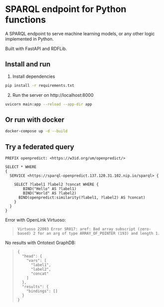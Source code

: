 # SPARQL endpoint for Python functions

A SPARQL endpoint to serve machine learning models, or any other logic implemented in Python.

Built with FastAPI and RDFLib.

## Install and run

1. Install dependencies

```bash
pip install -r requirements.txt
```

2. Run the server on http://localhost:8000

```bash
uvicorn main:app --reload --app-dir app
```

## Or run with docker

```bash
docker-compose up -d --build
```

## Try a federated query

```SPARQL
PREFIX openpredict: <https://w3id.org/um/openpredict/>

SELECT * WHERE
{
  SERVICE <https://sparql-openpredict.137.120.31.102.nip.io/sparql> {

    SELECT ?label1 ?label2 ?concat WHERE {
        BIND("Hello" AS ?label1)
        BIND("World" AS ?label2)
      BIND(openpredict:similarity(?label1, ?label2) AS ?concat)
    }
  }
}
```

Error with OpenLink Virtuoso:

> ```
> Virtuoso 22003 Error SR017: aref: Bad array subscript (zero-based) 2 for an arg of type ARRAY_OF_POINTER (193) and length 1.
> ```

No results with Ontotext GraphDB:

> ```
> {
>   "head": {
>     "vars": [
>       "label1",
>       "label2",
>       "concat"
>     ]
>   },
>   "results": {
>     "bindings": []
>   }
> }
> ```

